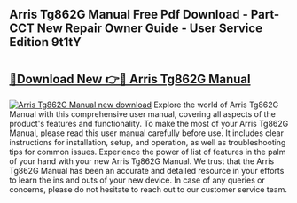 ## Arris Tg862G Manual Free Pdf Download - Part-CCT New Repair Owner Guide - User Service Edition 9t1tY

# <h2><a href="http://bc36981.oget.top/?id=Arris+Tg862G+Manual">🔗Download New 👉🔴 Arris Tg862G Manual</a></h2>

[![Arris Tg862G Manual new download](https://i.imgur.com/5g1atiW.png)](http://bc36981.oget.top/?id=Arris+Tg862G+Manual)
Explore the world of Arris Tg862G Manual with this comprehensive user manual, covering all aspects of the product's features and functionality. To make the most of your Arris Tg862G Manual, please read this user manual carefully before use. It includes clear instructions for installation, setup, and operation, as well as troubleshooting tips for common issues. Experience the power of list of features in the palm of your hand with your new Arris Tg862G Manual. We trust that the Arris Tg862G Manual has been an accurate and detailed resource in your efforts to learn the ins and outs of your new device. In case of any queries or concerns, please do not hesitate to reach out to our customer service team.
